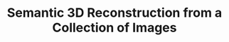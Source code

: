 ---
title: "Semantic 3D Reconstruction from a Collection of Images"
collection: sideprojects
permalink: /sideprojects/slammask
excerpt: This project implemented real-time indoor objects segmentation and 3D reconstruction. We used fine-tuned MaskRCNN doing instance segmentation for 51 different objects and build 3D model by Truncated Signed Distance Function Volume Reconstruction with semantic predicted from MaskRCNN. By now, there are two steps to execute the pipe line. First, download datasets from RGB-D SLAM datasets. Using mask_process.py to generate mask images for specific datasets. Second, change configuration in kernel.cpp to execute TSDF.
code: 'https://github.com/qq456cvb/SLAM-MaskRCNN'
---